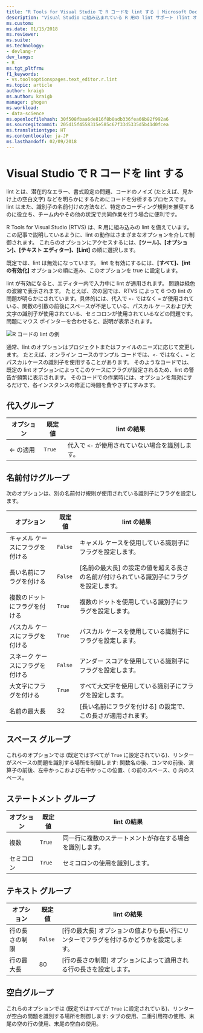 ```yaml
---
title: "R Tools for Visual Studio で R コードを lint する | Microsoft Docs"
description: "Visual Studio に組み込まれている R 用の lint サポート (lint オプションなど) を使う方法を説明します。"
ms.custom: 
ms.date: 01/15/2018
ms.reviewer: 
ms.suite: 
ms.technology:
- devlang-r
dev_langs:
- R
ms.tgt_pltfrm: 
f1_keywords:
- vs.toolsoptionspages.text_editor.r.lint
ms.topic: article
author: kraigb
ms.author: kraigb
manager: ghogen
ms.workload:
- data-science
ms.openlocfilehash: 30f508fbaa6de816f8b0adb336fea66b82f992a6
ms.sourcegitcommit: 205d15f4558315e585c67f33d5335d5b41d0fcea
ms.translationtype: HT
ms.contentlocale: ja-JP
ms.lasthandoff: 02/09/2018
---
```

# <a name="linting-r-code-in-visual-studio"></a>Visual Studio で R コードを lint する

lint とは、潜在的なエラー、書式設定の問題、コードのノイズ (たとえば、見かけ上の空白文字) などを明らかにするためにコードを分析するプロセスです。 lint はまた、識別子の名前付けの方法など、特定のコーディング規則を推奨するのに役立ち、チーム内やその他の状況で共同作業を行う場合に便利です。

R Tools for Visual Studio (RTVS) は、R 用に組み込みの lint を備えています。この記事で説明しているように、lint の動作はさまざまなオプションを介して制御されます。 これらのオプションにアクセスするには、**[ツール]、[オプション]、[テキスト エディター]、[Lint]** の順に選択します。

既定では、lint は無効になっています。 lint を有効にするには、**[すべて]、[int の有効化]** オプションの順に進み、このオプションを true に設定します。

lint が有効になると、エディター内で入力中に lint が適用されます。 問題は緑色の波線で表示されます。 たとえば、次の図では、RTVS によって 6 つの lint の問題が明らかにされています。具体的には、代入で `<-` ではなく `=` が使用されている、関数の引数の前後にスペースが不足している、パスカル ケースおよび大文字の識別子が使用されている、セミコロンが使用されているなどの問題です。 問題にマウス ポインターを合わせると、説明が表示されます。

![R コードの lint の例](media/linting-01.png)

通常、lint のオプションはプロジェクトまたはファイルのニーズに応じて変更します。 たとえば、オンライン コースのサンプル コードでは、`<-` ではなく、`=` と パスカルケースの識別子を使用することがあります。 そのようなコードでは、既定の lint オプションによってこのケースにフラグが設定されるため、lint の警告が頻繁に表示されます。 そのコードでの作業時には、オプションを無効にするだけで、各インスタンスの修正に時間を費やさずにすみます。

## <a name="assignment-group"></a>代入グループ

| オプション | 既定値 | lint の結果 |
| --- | --- | --- |
| \<- の適用 | `True` | 代入で `<-` が使用されていない場合を識別します。 |

## <a name="naming-group"></a>名前付けグループ

次のオプションは、別の名前付け規則が使用されている識別子にフラグを設定します。

| オプション | 既定値 | lint の結果 |
| --- | --- | --- |
| キャメル ケースにフラグを付ける | `False` | キャメル ケースを使用している識別子にフラグを設定します。 |
| 長い名前にフラグを付ける | `False` | [名前の最大長] の設定の値を超える長さの名前が付けられている識別子にフラグを設定します。 |
| 複数のドットにフラグを付ける | `True` | 複数のドットを使用している識別子にフラグを設定します。 |
| パスカル ケースにフラグを付ける | `True` | パスカル ケースを使用している識別子にフラグを設定します。 |
| スネーク ケースにフラグを付ける | `False` | アンダー スコアを使用している識別子にフラグを設定します。 |
| 大文字にフラグを付ける | `True` | すべて大文字を使用している識別子にフラグを設定します。 |
| 名前の最大長 | 32 | [長い名前にフラグを付ける] の設定で、この長さが適用されます。 |

## <a name="spacing-group"></a>スペース グループ

これらのオプションでは (既定ではすべてが `True` に設定されている)、リンターがスペースの問題を識別する場所を制御します: 関数名の後、コンマの前後、演算子の前後、左中かっこおよび右中かっこの位置、( の前のスペース、() 内のスペース。

## <a name="statements-group"></a>ステートメント グループ

| オプション | 既定値 | lint の結果 |
| --- | --- | --- |
| 複数 | `True` | 同一行に複数のステートメントが存在する場合を識別します。 |
| セミコロン | `True` | セミコロンの使用を識別します。 |

## <a name="text-group"></a>テキスト グループ

| オプション | 既定値 | lint の結果 |
| --- | --- | --- |
| 行の長さの制限 | `False` | [行の最大長] オプションの値よりも長い行にリンターでフラグを付けるかどうかを設定します。 |
| 行の最大長 | 80 | [行の長さの制限] オプションによって適用される行の長さを設定します。 |

## <a name="whitespace-group"></a>空白グループ

これらのオプションでは (既定ではすべてが `True` に設定されている)、リンターが空白の問題を識別する場所を制御します: タブの使用、二重引用符の使用、末尾の空の行の使用、末尾の空白の使用。